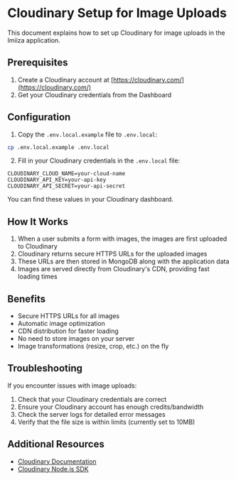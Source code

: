 # Cloudinary Setup for Image Uploads

This document explains how to set up Cloudinary for image uploads in the Imiiza application.

## Prerequisites

1. Create a Cloudinary account at [https://cloudinary.com/](https://cloudinary.com/)
2. Get your Cloudinary credentials from the Dashboard

## Configuration

1. Copy the `.env.local.example` file to `.env.local`:

```bash
cp .env.local.example .env.local
```

2. Fill in your Cloudinary credentials in the `.env.local` file:

```
CLOUDINARY_CLOUD_NAME=your-cloud-name
CLOUDINARY_API_KEY=your-api-key
CLOUDINARY_API_SECRET=your-api-secret
```

You can find these values in your Cloudinary dashboard.

## How It Works

1. When a user submits a form with images, the images are first uploaded to Cloudinary
2. Cloudinary returns secure HTTPS URLs for the uploaded images
3. These URLs are then stored in MongoDB along with the application data
4. Images are served directly from Cloudinary's CDN, providing fast loading times

## Benefits

- Secure HTTPS URLs for all images
- Automatic image optimization
- CDN distribution for faster loading
- No need to store images on your server
- Image transformations (resize, crop, etc.) on the fly

## Troubleshooting

If you encounter issues with image uploads:

1. Check that your Cloudinary credentials are correct
2. Ensure your Cloudinary account has enough credits/bandwidth
3. Check the server logs for detailed error messages
4. Verify that the file size is within limits (currently set to 10MB)

## Additional Resources

- [Cloudinary Documentation](https://cloudinary.com/documentation)
- [Cloudinary Node.js SDK](https://cloudinary.com/documentation/node_integration)
